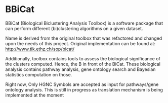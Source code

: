 # BBiCat
BBiCat (Biological Biclustering Analysis Toolbox) is a software package that can perform different (bi)clustering algorithms on a given dataset.

Name is derived from the original toolbox that was refactored and changed upon the needs of this project. Original implementation can be found at: http://www.tik.ethz.ch/sop/bicat/

Additionally, toolbox contains tools to assess the biological significance of the clusters computed. Hence, the B in front of the BiCat. These biological analysis contains pathway analysis, gene ontology search and Bayesian statistics computation on those.

Right now, Only HGNC Symbols are accepted as input for pathways/gene ontology analysis. This is still in progress as translation mechanism is being implemented at the moment
